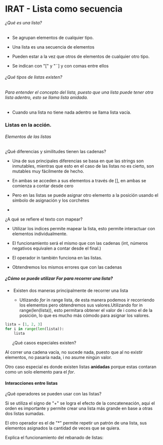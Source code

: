 # IRAT - Lista como secuencia

###### ¿Qué es una lista?

- Se agrupan elementos de cualquier tipo.

- Una lista es una secuencia de elementos

- Pueden estar a la vez que otros de elementos de cualquier otro tipo.

- Se indican con "[" y "¨]  y con comas entre ellos

###### ¿Qué tipos de listas existen?

###### Para entender  el concepto del lista, puesto que una lista puede tener otra lista adentro, esto se llama lista anidada.

- Cuando una lista no tiene nada adentro se llama lista vacía.



### Listas en la acción.

###### Elementos de las listas

¿Qué diferencias  y similitudes tienen las cadenas?

- Una de sus principales diferencias se basa en que las strings son inmutables, mientras que esto en el caso de las listas no es cierto, son mutables muy fácilmente de hecho.

- En ambas se acceden a sus elementos a través de [], en ambas se comienza a contar desde cero

- Pero en las listas se puede asignar otro elemento a la posición usando el símbolo de asignación y los corchetes

- 
  

¿A qué se refiere el texto con mapear?

- Utilizar los indices permite mapear la lista, esto permite interactuar con elementos individualmente.

- El funcionamiento será el mismo que con las cadenas (int, números negativos equivalen a contar desde el final.)

- El operador in también funciona en las listas.

- Obtendremos los mismos errores que con las  cadenas 

##### ¿Cómo se puede utilizar *For* para recorrer una lista?

-  Existen dos maneras principalmente de recorrer una lista
  
  - Utlizando *for* in range lista, de esta manera podemos ir recorriendo los elementos pero obtendremos sus valores.Utilizando for in range(len(lista)), esto permitara obtener el valor de i como el de la posición, lo que es mucho más cómodo para asignar los valores.

```python
lista = [1, 2, 3]
for i in range(len(lista)):
    lista
```

      ¿Qué casos especiales existen?

Al correr una cadena vacía, no sucede nada, puesto que  al no existir elementos, no pasaría nada, i no asume ningún valor.

Otro caso especial es donde existen listas **anidadas** porque estas contaran como un solo elemento para el *for*.



#### Interacciones entre listas

¿Qué operadores se pueden usar con las listas?

Si se utiliza el signo de "+" se logra el efecto de la concateneación, aqui el orden es importante y permite crear una lista más grande en base a otras dos listas  sumadas.

El otro operador es el de "*" permite repetir un patrón de una lista, sus  elementos asignados la cantidad de veces que se quiera.

Explica el funcionamiento del  rebanado de listas:




